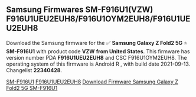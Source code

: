 <h2>Samsung Firmwares SM-F916U1(VZW) F916U1UEU2EUH8/F916U1OYM2EUH8/F916U1UEU2EUH8</h2>
Download the Samsung firmware for the ✅ <strong>Samsung Galaxy Z Fold2 5G </strong> ⭐ <strong>SM-F916U1</strong> with product code <strong>VZW</strong> <strong> from United States</strong>. This firmware has version number PDA <strong>F916U1UEU2EUH8</strong> and CSC F916U1OYM2EUH8. The operating system of this firmware is Android R , with build date 2021-09-13. Changelist <strong>22340428</strong>.


[SM-F916U1](https://samfirm.shop/samsung/model/SM-F916U1)
[F916U1UEU2EUH8](https://samfirm.shop/samsung/pda/F916U1UEU2EUH8)
[Download Firmware Samsung Galaxy Z Fold2 5G SM-F916U1](https://samfirm.shop/samsung/firmware/455230)
